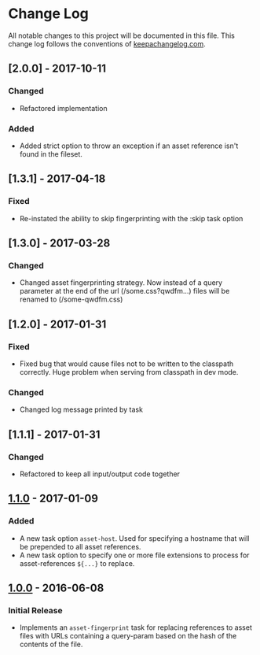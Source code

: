 # Change Log
All notable changes to this project will be documented in this
file. This change log follows the conventions
of [keepachangelog.com](http://keepachangelog.com/).

## [2.0.0] - 2017-10-11
### Changed
- Refactored implementation
### Added
- Added strict option to throw an exception if an asset reference isn't found
  in the fileset.

## [1.3.1] - 2017-04-18
### Fixed
- Re-instated the ability to skip fingerprinting with the :skip task option

## [1.3.0] - 2017-03-28
### Changed
- Changed asset fingerprinting strategy. Now instead of a query parameter at the
  end of the url (/some.css?qwdfm...) files will be renamed to (/some-qwdfm.css)

## [1.2.0] - 2017-01-31
### Fixed
- Fixed bug that would cause files not to be written to the classpath
  correctly. Huge problem when serving from classpath in dev mode.

### Changed
- Changed log message printed by task

## [1.1.1] - 2017-01-31
### Changed
- Refactored to keep all input/output code together

## [1.1.0] - 2017-01-09
### Added

- A new task option `asset-host`. Used for specifying a hostname that
  will be prepended to all asset references.
- A new task option to specify one or more file extensions to process
  for asset-references `${...}` to replace.

[1.1.0]: https://github.com/AdamFrey/boot-asset-fingerprint/compare/1.0.0...1.1.0

## [1.0.0] - 2016-06-08
### Initial Release

- Implements an `asset-fingerprint` task for replacing references to
  asset files with URLs containing a query-param based on the hash of
  the contents of the file.

[1.0.0]: https://github.com/AdamFrey/boot-asset-fingerprint/compare/d01ad09...1.0.0
